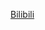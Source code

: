 [Bilibili](https://www.bilibili.com/video/BV17H4y1R7zd/?spm_id_from=333.1387.favlist.content.click&vd_source=c801aa3fac0e6e97b0df71f74a8b25bd)